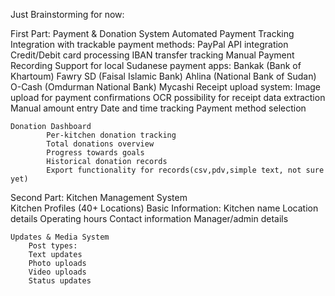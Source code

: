 Just Brainstorming for now:

First Part: Payment & Donation System
    Automated Payment Tracking
        Integration with trackable payment methods:
        PayPal API integration
        Credit/Debit card processing
        IBAN transfer tracking
    Manual Payment Recording
        Support for local 
        Sudanese payment apps:
        Bankak (Bank of Khartoum)
        Fawry SD (Faisal Islamic Bank)
        Ahlina (National Bank of Sudan)
        O-Cash (Omdurman National Bank)
        Mycashi
    Receipt upload system:
        Image upload for payment confirmations
        OCR possibility for receipt data extraction
        Manual amount entry
        Date and time tracking
        Payment method selection

    Donation Dashboard
            Per-kitchen donation tracking
            Total donations overview
            Progress towards goals
            Historical donation records
            Export functionality for records(csv,pdv,simple text, not sure yet)



 Second Part: Kitchen Management System   
    Kitchen Profiles (40+ Locations)
        Basic Information:
        Kitchen name
        Location details
        Operating hours
        Contact information
        Manager/admin details  
        
           
    Updates & Media System
        Post types:
        Text updates
        Photo uploads
        Video uploads
        Status updates
